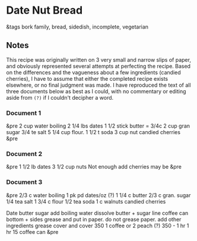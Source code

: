# Date Nut Bread

&tags bork family, bread, sidedish, incomplete, vegetarian

## Notes

This recipe was originally written on 3 very small and narrow slips of paper, and obviously represented several attempts at perfecting the recipe. Based on the differences and the vagueness about a few ingredients (candied cherries), I have to assume that either the completed recipe exists elsewhere, or no final judgment was made. I have reproduced the text of all three documents below as best as I could, with no commentary or editing aside from <code>(?)</code> if I couldn't decipher a word.

### Document 1
&pre
2 cup water boiling
2 1/4 lbs dates
1 1/2 stick butter = 3/4c
2 cup gran sugar
3/4 te salt
5 1/4 cup flour.
1 1/2 t soda
3 cup nut
candied cherries
&pre

### Document 2
&pre
1 1/2 lb dates
3 1/2 cup nuts
Not enough
add cherries
may be
&pre

### Document 3 
&pre
2/3 c water boiling
1 pk pd dates/oz (?)
1 1/4 c butter
2/3 c gran. sugar
1/4 tea salt
1 3/4 c flour
1/2 tea soda
1 c walnuts
candied cherries

Date butter sugar
add boiling water
dissolve butter + sugar
line coffee can
bottom + sides
grease and put in paper. do not
grease paper.
add other ingredients
grease cover and cover
350
1 coffee or
2 peach (?) 350 - 1 hr
1 hr 15 coffee can 
&pre